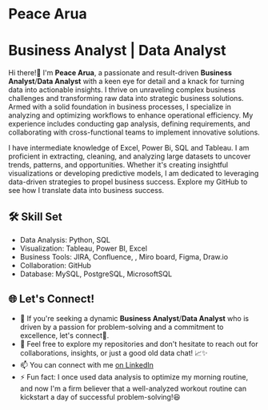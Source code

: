 # Peace Arua
# Business Analyst | Data Analyst 
Hi there!👋 I'm **Peace Arua**, a passionate and result-driven **Business Analyst**/**Data Analyst** with a keen eye for detail and a knack for turning data into actionable insights. I thrive on unraveling complex business challenges and transforming raw data into strategic business solutions. Armed with a solid foundation in business processes, I specialize in analyzing and optimizing workflows to enhance operational efficiency. My experience includes conducting gap analysis, defining requirements, and collaborating with cross-functional teams to implement innovative solutions. 

I have intermediate knowledge of Excel, Power Bi, SQL and Tableau. I am proficient in extracting, cleaning, and analyzing large datasets to uncover trends, patterns, and opportunities. Whether it's creating insightful visualizations or developing predictive models, I am dedicated to leveraging data-driven strategies to propel business success. Explore my GitHub to see how I translate data into business success.

## 🛠️ Skill Set
- Data Analysis: Python, SQL
- Visualization: Tableau, Power BI, Excel
- Business Tools: JIRA, Confluence, , Miro board, Figma, Draw.io
- Collaboration: GitHub
- Database: MySQL, PostgreSQL, MicrosoftSQL

## 🌐 Let's Connect!
- 👀 If you're seeking a dynamic **Business Analyst**/**Data Analyst** who is driven by a passion for problem-solving and a commitment to excellence, let's connect🤝.
- 💞️ Feel free to explore my repositories and don't hesitate to reach out for collaborations, insights, or just a good old data chat! 📈✨
- 📫 You can connect with me [on LinkedIn](https://www.linkedin.com/in/peace-arua-68928517a/)
- ⚡ Fun fact: I once used data analysis to optimize my morning routine, and now I'm a firm believer that a well-analyzed workout routine can kickstart a day of successful problem-solving!😆


<!---
peacestarr/peacestarr is a ✨ special ✨ repository because its `README.md` (this file) appears on your GitHub profile.
You can click the Preview link to take a look at your changes.
--->
